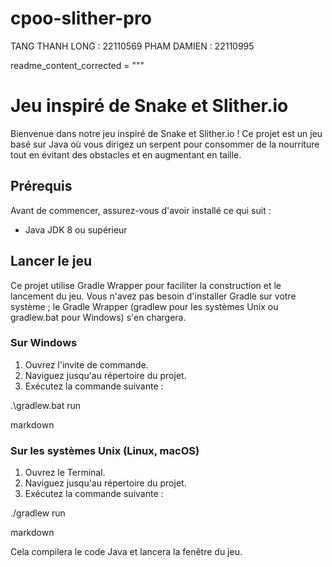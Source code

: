 # cpoo-slither-pro
TANG THANH LONG : 22110569
PHAM DAMIEN : 22110995

readme_content_corrected = """
# Jeu inspiré de Snake et Slither.io

Bienvenue dans notre jeu inspiré de Snake et Slither.io ! Ce projet est un jeu basé sur Java où vous dirigez un serpent pour consommer de la nourriture tout en évitant des obstacles et en augmentant en taille.

## Prérequis

Avant de commencer, assurez-vous d'avoir installé ce qui suit :
- Java JDK 8 ou supérieur

## Lancer le jeu

Ce projet utilise Gradle Wrapper pour faciliter la construction et le lancement du jeu. Vous n'avez pas besoin d'installer Gradle sur votre système ; le Gradle Wrapper (gradlew pour les systèmes Unix ou gradlew.bat pour Windows) s'en chargera.

### Sur Windows

1. Ouvrez l'invite de commande.
2. Naviguez jusqu'au répertoire du projet.
3. Exécutez la commande suivante :

.\gradlew.bat run

markdown


### Sur les systèmes Unix (Linux, macOS)

1. Ouvrez le Terminal.
2. Naviguez jusqu'au répertoire du projet.
3. Exécutez la commande suivante :

./gradlew run

markdown


Cela compilera le code Java et lancera la fenêtre du jeu.
